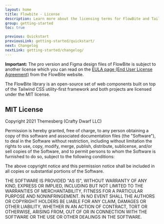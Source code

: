 ```yaml
---
layout: home
title: Flowbite - License
description: Learn more about the licensing terms for FlowBite and Tailwind CSS
group: getting-started
toc: true

previous: Quickstart
previousLink: getting-started/quickstart/
next: Changelog
nextLink: getting-started/changelog/
---
```


**Important:** The pro version and Figma design files of FlowBite is subject to another license which you can read on the [EULA page (End User License Agreement)](https://flowbite.com/license/) from the FlowBite website.

The FlowBite library is an open-source set of web components built on top of the Tailwind CSS utility-first framework and both projects are licensed under the MIT license.

## MIT License

Copyright 2021 Themesberg (Crafty Dwarf LLC)

Permission is hereby granted, free of charge, to any person obtaining a copy of this software and associated documentation files (the "Software"), to deal in the Software without restriction, including without limitation the rights to use, copy, modify, merge, publish, distribute, sublicense, and/or sell copies of the Software, and to permit persons to whom the Software is furnished to do so, subject to the following conditions:

The above copyright notice and this permission notice shall be included in all copies or substantial portions of the Software.

THE SOFTWARE IS PROVIDED "AS IS", WITHOUT WARRANTY OF ANY KIND, EXPRESS OR IMPLIED, INCLUDING BUT NOT LIMITED TO THE WARRANTIES OF MERCHANTABILITY, FITNESS FOR A PARTICULAR PURPOSE AND NONINFRINGEMENT. IN NO EVENT SHALL THE AUTHORS OR COPYRIGHT HOLDERS BE LIABLE FOR ANY CLAIM, DAMAGES OR OTHER LIABILITY, WHETHER IN AN ACTION OF CONTRACT, TORT OR OTHERWISE, ARISING FROM, OUT OF OR IN CONNECTION WITH THE SOFTWARE OR THE USE OR OTHER DEALINGS IN THE SOFTWARE.